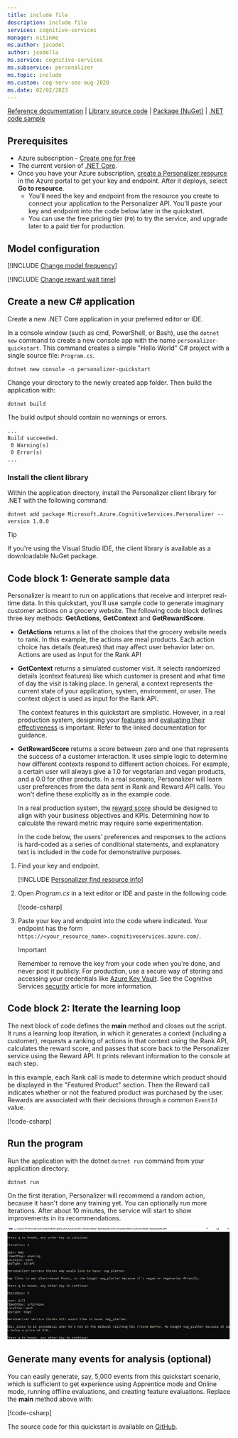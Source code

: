 ```yaml
---
title: include file
description: include file
services: cognitive-services
manager: nitinme
ms.author: jacodel
author: jcodella
ms.service: cognitive-services
ms.subservice: personalizer
ms.topic: include
ms.custom: cog-serv-seo-aug-2020
ms.date: 02/02/2023
---
```


[Reference documentation](/dotnet/api/Microsoft.Azure.CognitiveServices.Personalizer) | [Library source code](https://github.com/Azure/azure-sdk-for-net/tree/master/sdk/cognitiveservices/Personalizer) | [Package (NuGet)](https://www.nuget.org/packages/Microsoft.Azure.CognitiveServices.Personalizer/) | [.NET code sample](https://github.com/Azure-Samples/cognitive-services-quickstart-code/tree/master/dotnet/Personalizer)

## Prerequisites

* Azure subscription - [Create one for free](https://azure.microsoft.com/free/cognitive-services)
* The current version of [.NET Core](https://dotnet.microsoft.com/download/dotnet-core).
* Once you have your Azure subscription, <a href="https://portal.azure.com/#create/Microsoft.CognitiveServicesPersonalizer"  title="Create a Personalizer resource"  target="_blank">create a Personalizer resource </a> in the Azure portal to get your key and endpoint. After it deploys, select **Go to resource**.
   * You'll need the key and endpoint from the resource you create to connect your application to the Personalizer API. You'll paste your key and endpoint into the code below later in the quickstart.
   * You can use the free pricing tier (`F0`) to try the service, and upgrade later to a paid tier for production.

## Model configuration

[!INCLUDE [Change model frequency](change-model-frequency.md)]

[!INCLUDE [Change reward wait time](change-reward-wait-time.md)]


## Create a new C# application

Create a new .NET Core application in your preferred editor or IDE.

In a console window (such as cmd, PowerShell, or Bash), use the `dotnet new` command to create a new console app with the name `personalizer-quickstart`. This command creates a simple "Hello World" C# project with a single source file: `Program.cs`.

```console
dotnet new console -n personalizer-quickstart
```

Change your directory to the newly created app folder. Then build the application with:

```console
dotnet build
```

The build output should contain no warnings or errors.

```console
...
Build succeeded.
 0 Warning(s)
 0 Error(s)
...
```

### Install the client library

Within the application directory, install the Personalizer client library for .NET with the following command:

```console
dotnet add package Microsoft.Azure.CognitiveServices.Personalizer --version 1.0.0
```

> [!TIP]
> If you're using the Visual Studio IDE, the client library is available as a downloadable NuGet package.

## Code block 1: Generate sample data

Personalizer is meant to run on applications that receive and interpret real-time data. In this quickstart, you'll use sample code to generate imaginary customer actions on a grocery website. The following code block defines three key methods: **GetActions**, **GetContext** and **GetRewardScore**.

- **GetActions** returns a list of the choices that the grocery website needs to rank. In this example, the actions are meal products. Each action choice has details (features) that may affect user behavior later on. Actions are used as input for the Rank API

- **GetContext** returns a simulated customer visit. It selects randomized details (context features) like which customer is present and what time of day the visit is taking place. In general, a context represents the current state of your application, system, environment, or user. The context object is used as input for the Rank API.

   The context features in this quickstart are simplistic. However, in a real production system, designing your [features](../concepts-features.md) and [evaluating their effectiveness](../how-to-feature-evaluation.md) is important. Refer to the linked documentation for guidance.

- **GetRewardScore** returns a score between zero and one that represents the success of a customer interaction. It uses simple logic to determine how different contexts respond to different action choices. For example, a certain user will always give a 1.0 for vegetarian and vegan products, and a 0.0 for other products. In a real scenario, Personalizer will learn user preferences from the data sent in Rank and Reward API calls. You won't define these explicitly as in the example code.

    In a real production system, the [reward score](../concept-rewards.md) should be designed to align with your business objectives and KPIs. Determining how to calculate the reward metric may require some experimentation.

    In the code below, the users' preferences and responses to the actions is hard-coded as a series of conditional statements, and explanatory text is included in the code for demonstrative purposes.

1. Find your key and endpoint.

    [!INCLUDE [Personalizer find resource info](find-azure-resource-info.md)]

1. Open _Program.cs_ in a text editor or IDE and paste in the following code.

     [!code-csharp[](~/cognitive-services-quickstart-code/dotnet/Personalizer/quickstart-sdk/personalizer-quickstart.cs?name=snippet_1)]

1. Paste your key and endpoint into the code where indicated. Your endpoint has the form `https://<your_resource_name>.cognitiveservices.azure.com/`.

    > [!IMPORTANT]
    > Remember to remove the key from your code when you're done, and never post it publicly. For production, use a secure way of storing and accessing your credentials like [Azure Key Vault](../../../key-vault/general/overview.md). See the Cognitive Services [security](../../security-features.md) article for more information.

## Code block 2: Iterate the learning loop

The next block of code defines the **main** method and closes out the script. It runs a learning loop iteration, in which it generates a context (including a customer), requests a ranking of actions in that context using the Rank API, calculates the reward score, and passes that score back to the Personalizer service using the Reward API. It prints relevant information to the console at each step.

In this example, each Rank call is made to determine which product should be displayed in the "Featured Product" section. Then the Reward call indicates whether or not the featured product was purchased by the user. Rewards are associated with their decisions through a common `EventId` value. 

[!code-csharp[](~/cognitive-services-quickstart-code/dotnet/Personalizer/quickstart-sdk/personalizer-quickstart.cs?name=snippet_2)]


## Run the program

Run the application with the dotnet `dotnet run` command from your application directory.

```console
dotnet run
```

On the first iteration, Personalizer will recommend a random action, because it hasn't done any training yet. You can optionally run more iterations. After about 10 minutes, the service will start to show improvements in its recommendations.

![The quickstart program asks a couple of questions to gather user preferences, known as features, then provides the top action.](../media/csharp-quickstart-commandline-feedback-loop/quickstart-program-feedback-loop-example.png)

## Generate many events for analysis (optional)

You can easily generate, say, 5,000 events from this quickstart scenario, which is sufficient to get experience using Apprentice mode and Online mode, running offline evaluations, and creating feature evaluations. Replace the **main** method above with:

[!code-csharp[](~/cognitive-services-quickstart-code/dotnet/Personalizer/quickstart-sdk/personalizer-quickstart.cs?name=snippet_multi)]

The source code for this quickstart is available on [GitHub](https://github.com/Azure-Samples/cognitive-services-quickstart-code/tree/master/dotnet/Personalizer).
